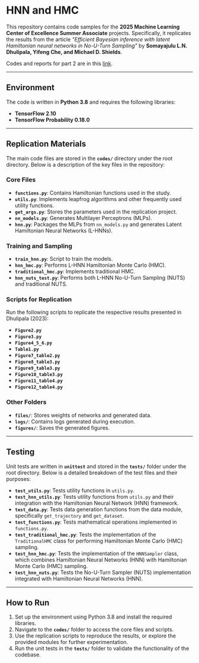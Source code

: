 # HNN and HMC

This repository contains code samples for the **2025 Machine Learning Center of Excellence Summer Associate** projects. Specifically, it replicates the results from the article *"Efficient Bayesian inference with latent Hamiltonian neural networks in No-U-Turn Sampling"* by **Somayajulu L.N. Dhulipala, Yifeng Che, and Michael D. Shields**.

Codes and reports for part 2 are in this [link](https://github.com/HongxiaoChen/JPMC-part-2).

---

## Environment

The code is written in **Python 3.8** and requires the following libraries:

- **TensorFlow 2.10**
- **TensorFlow Probability 0.18.0**

---

## Replication Materials

The main code files are stored in the **`codes/`** directory under the root directory. Below is a description of the key files in the repository:

### Core Files
- **`functions.py`**: Contains Hamiltonian functions used in the study.
- **`utils.py`**: Implements leapfrog algorithms and other frequently used utility functions.
- **`get_args.py`**: Stores the parameters used in the replication project.
- **`nn_models.py`**: Generates Multilayer Perceptrons (MLPs).
- **`hnn.py`**: Packages the MLPs from `nn_models.py` and generates Latent Hamiltonian Neural Networks (L-HNNs).

### Training and Sampling
- **`train_hnn.py`**: Script to train the models.
- **`hnn_hmc.py`**: Performs L-HNN Hamiltonian Monte Carlo (HMC).
- **`traditional_hmc.py`**: Implements traditional HMC.
- **`hnn_nuts_test.py`**: Performs both L-HNN No-U-Turn Sampling (NUTS) and traditional NUTS.

### Scripts for Replication
Run the following scripts to replicate the respective results presented in Dhulipala (2023):

- **`Figure2.py`**
- **`Figure3.py`**
- **`Figure4_5_6.py`**
- **`Table1.py`**
- **`Figure7_table2.py`**
- **`Figure8_table3.py`**
- **`Figure9_table3.py`**
- **`Figure10_table3.py`**
- **`Figure11_table4.py`**
- **`Figure12_table4.py`**

### Other Folders
- **`files/`**: Stores weights of networks and generated data.
- **`logs/`**: Contains logs generated during execution.
- **`figures/`**: Saves the generated figures.

---

## Testing

Unit tests are written in **`unittest`** and stored in the **`tests/`** folder under the root directory. Below is a detailed breakdown of the test files and their purposes:

- **`test_utils.py`**: Tests utility functions in `utils.py`.
- **`test_hnn_utils.py`**: Tests utility functions from `utils.py` and their integration with the Hamiltonian Neural Network (HNN) framework.
- **`test_data.py`**: Tests data generation functions from the data module, specifically `get_trajectory` and `get_dataset`.
- **`test_functions.py`**: Tests mathematical operations implemented in `functions.py`.
- **`test_traditional_hmc.py`**: Tests the implementation of the `TraditionalHMC` class for performing Hamiltonian Monte Carlo (HMC) sampling.
- **`test_hnn_hmc.py`**: Tests the implementation of the `HNNSampler` class, which combines Hamiltonian Neural Networks (HNN) with Hamiltonian Monte Carlo (HMC) sampling.
- **`test_hnn_nuts.py`**: Tests the No-U-Turn Sampler (NUTS) implementation integrated with Hamiltonian Neural Networks (HNN).

---

## How to Run

1. Set up the environment using Python 3.8 and install the required libraries.
2. Navigate to the **`codes/`** folder to access the core files and scripts.
3. Use the replication scripts to reproduce the results, or explore the provided modules for further experimentation.
4. Run the unit tests in the **`tests/`** folder to validate the functionality of the codebase.
